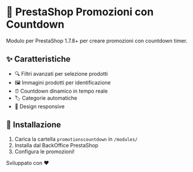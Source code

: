 # 🎯 PrestaShop Promozioni con Countdown

Modulo per PrestaShop 1.7.8+ per creare promozioni con countdown timer.

## ✨ Caratteristiche

- 🔍 Filtri avanzati per selezione prodotti
- 🖼️ Immagini prodotti per identificazione
- ⏰ Countdown dinamico in tempo reale
- 🏷️ Categorie automatiche
- 📱 Design responsive

## 🚀 Installazione

1. Carica la cartella `promotionscountdown` in `/modules/`
2. Installa dal BackOffice PrestaShop
3. Configura le promozioni!

Sviluppato con ❤️